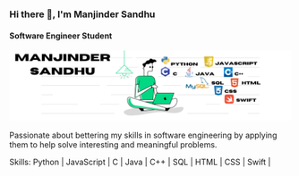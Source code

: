### Hi there 👋, I'm Manjinder Sandhu
#### Software Engineer Student
![Software Engineer Student](https://github.com/ManjinderSinghSandhu/ManjinderSinghSandhu/blob/main/Simple%20Technology%20LinkedIn%20Banner.png)

Passionate about bettering my skills in software engineering by applying them to help solve interesting and meaningful problems.

Skills: Python | JavaScript | C | Java | C++ | SQL | HTML | CSS | Swift |
